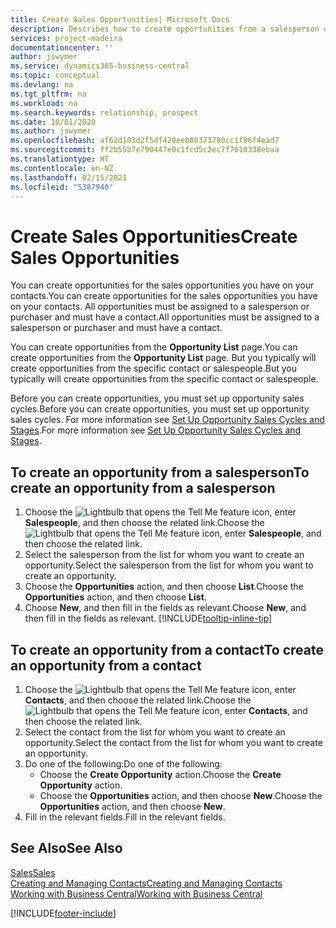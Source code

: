 ```yaml
---
title: Create Sales Opportunities| Microsoft Docs
description: Describes how to create opportunities from a salesperson or a contact in Business Central.
services: project-madeira
documentationcenter: ''
author: jswymer
ms.service: dynamics365-business-central
ms.topic: conceptual
ms.devlang: na
ms.tgt_pltfrm: na
ms.workload: na
ms.search.keywords: relationship, prospect
ms.date: 10/01/2020
ms.author: jswymer
ms.openlocfilehash: af62d103d2f5df420eeb80373790cc1f96f4ead7
ms.sourcegitcommit: ff2b55b7e790447e0c1fcd5c2ec7f7610338ebaa
ms.translationtype: HT
ms.contentlocale: en-NZ
ms.lasthandoff: 02/15/2021
ms.locfileid: "5387940"
---
```

# <a name="create-sales-opportunities"></a><span data-ttu-id="95491-103">Create Sales Opportunities</span><span class="sxs-lookup"><span data-stu-id="95491-103">Create Sales Opportunities</span></span>
<span data-ttu-id="95491-104">You can create opportunities for the sales opportunities you have on your contacts.</span><span class="sxs-lookup"><span data-stu-id="95491-104">You can create opportunities for the sales opportunities you have on your contacts.</span></span> <span data-ttu-id="95491-105">All opportunities must be assigned to a salesperson or purchaser and must have a contact.</span><span class="sxs-lookup"><span data-stu-id="95491-105">All opportunities must be assigned to a salesperson or purchaser and must have a contact.</span></span>

<span data-ttu-id="95491-106">You can create opportunities from the **Opportunity List** page.</span><span class="sxs-lookup"><span data-stu-id="95491-106">You can create opportunities from the **Opportunity List** page.</span></span> <span data-ttu-id="95491-107">But you typically will create opportunities from the specific contact or salespeople.</span><span class="sxs-lookup"><span data-stu-id="95491-107">But you typically will create opportunities from the specific contact or salespeople.</span></span>

<span data-ttu-id="95491-108">Before you can create opportunities, you must set up opportunity sales cycles.</span><span class="sxs-lookup"><span data-stu-id="95491-108">Before you can create opportunities, you must set up opportunity sales cycles.</span></span> <span data-ttu-id="95491-109">For more information see [Set Up Opportunity Sales Cycles and Stages](marketing-how-setup-opportunity-sales-cycles-stages.md).</span><span class="sxs-lookup"><span data-stu-id="95491-109">For more information see [Set Up Opportunity Sales Cycles and Stages](marketing-how-setup-opportunity-sales-cycles-stages.md).</span></span>

## <a name="to-create-an-opportunity-from-a-salesperson"></a><span data-ttu-id="95491-110">To create an opportunity from a salesperson</span><span class="sxs-lookup"><span data-stu-id="95491-110">To create an opportunity from a salesperson</span></span>
1. <span data-ttu-id="95491-111">Choose the ![Lightbulb that opens the Tell Me feature](media/ui-search/search_small.png "Tell me what you want to do") icon, enter **Salespeople**, and then choose the related link.</span><span class="sxs-lookup"><span data-stu-id="95491-111">Choose the ![Lightbulb that opens the Tell Me feature](media/ui-search/search_small.png "Tell me what you want to do") icon, enter **Salespeople**, and then choose the related link.</span></span>
2. <span data-ttu-id="95491-112">Select the salesperson from the list for whom you want to create an opportunity.</span><span class="sxs-lookup"><span data-stu-id="95491-112">Select the salesperson from the list for whom you want to create an opportunity.</span></span>
3. <span data-ttu-id="95491-113">Choose the **Opportunities** action, and then choose **List**.</span><span class="sxs-lookup"><span data-stu-id="95491-113">Choose the **Opportunities** action, and then choose **List**.</span></span>
4. <span data-ttu-id="95491-114">Choose **New**, and then fill in the fields as relevant.</span><span class="sxs-lookup"><span data-stu-id="95491-114">Choose **New**, and then fill in the fields as relevant.</span></span> [!INCLUDE[tooltip-inline-tip](includes/tooltip-inline-tip_md.md)]  



## <a name="to-create-an-opportunity-from-a-contact"></a><span data-ttu-id="95491-115">To create an opportunity from a contact</span><span class="sxs-lookup"><span data-stu-id="95491-115">To create an opportunity from a contact</span></span>
1. <span data-ttu-id="95491-116">Choose the ![Lightbulb that opens the Tell Me feature](media/ui-search/search_small.png "Tell me what you want to do") icon, enter **Contacts**, and then choose the related link.</span><span class="sxs-lookup"><span data-stu-id="95491-116">Choose the ![Lightbulb that opens the Tell Me feature](media/ui-search/search_small.png "Tell me what you want to do") icon, enter **Contacts**, and then choose the related link.</span></span>
2. <span data-ttu-id="95491-117">Select the contact from the list for whom you want to create an opportunity.</span><span class="sxs-lookup"><span data-stu-id="95491-117">Select the contact from the list for whom you want to create an opportunity.</span></span>
3. <span data-ttu-id="95491-118">Do one of the following:</span><span class="sxs-lookup"><span data-stu-id="95491-118">Do one of the following:</span></span>
   * <span data-ttu-id="95491-119">Choose the **Create Opportunity** action.</span><span class="sxs-lookup"><span data-stu-id="95491-119">Choose the **Create Opportunity** action.</span></span>
   * <span data-ttu-id="95491-120">Choose the  **Opportunities** action, and then choose **New**.</span><span class="sxs-lookup"><span data-stu-id="95491-120">Choose the  **Opportunities** action, and then choose **New**.</span></span>
4. <span data-ttu-id="95491-121">Fill in the relevant fields.</span><span class="sxs-lookup"><span data-stu-id="95491-121">Fill in the relevant fields.</span></span>

## <a name="see-also"></a><span data-ttu-id="95491-122">See Also</span><span class="sxs-lookup"><span data-stu-id="95491-122">See Also</span></span>
[<span data-ttu-id="95491-123">Sales</span><span class="sxs-lookup"><span data-stu-id="95491-123">Sales</span></span>](sales-manage-sales.md)  
[<span data-ttu-id="95491-124">Creating and Managing Contacts</span><span class="sxs-lookup"><span data-stu-id="95491-124">Creating and Managing Contacts</span></span>](marketing-contacts.md)  
[<span data-ttu-id="95491-125">Working with Business Central</span><span class="sxs-lookup"><span data-stu-id="95491-125">Working with Business Central</span></span>](ui-work-product.md)


[!INCLUDE[footer-include](includes/footer-banner.md)]